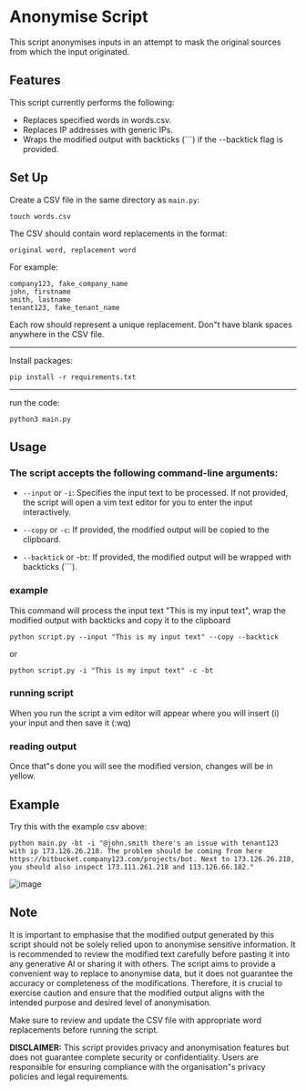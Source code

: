 # Anonymise Script

This script anonymises inputs in an attempt to mask the original sources from which the input originated.

## Features

This script currently performs the following:

- Replaces specified words in words.csv.
- Replaces IP addresses with generic IPs.
- Wraps the modified output with backticks (```) if the --backtick flag is provided.

## Set Up
Create a CSV file in the same directory as `main.py`:

```
touch words.csv
```

The CSV should contain word replacements in the format:

```csv
original word, replacement word
```

For example:

```csv
company123, fake_company_name
john, firstname
smith, lastname
tenant123, fake_tenant_name
```
 
Each row should represent a unique replacement. Don"t have blank spaces anywhere in the CSV file.

<hr>

Install packages:

```
pip install -r requirements.txt
```
<hr>

run the code:

```
python3 main.py
```

## Usage

### The script accepts the following command-line arguments:
- `--input` or `-i`: 
Specifies the input text to be processed. If not provided, the script will open a vim text editor for you to enter the input interactively.

- `--copy` or `-c`: 
If provided, the modified output will be copied to the clipboard.

- `--backtick` or -`bt`: 
If provided, the modified output will be wrapped with backticks (```).

### example
This command will process the input text "This is my input text", wrap the modified output with backticks and copy it to the clipboard

```
python script.py --input "This is my input text" --copy --backtick
```
or
```
python script.py -i "This is my input text" -c -bt
```

### running script
When you run the script a vim editor will appear where you will insert (i) your input and then save it (:wq)

### reading output
Once that"s done you will see the modified version, changes will be in yellow.

## Example

Try this with the example csv above:
```
python main.py -bt -i "@john.smith there's an issue with tenant123 with ip 173.126.26.218. The problem should be coming from here https://bitbucket.company123.com/projects/bot. Next to 173.126.26.218, you should also inspect 173.111.261.218 and 113.126.66.182."
```

![image](https://github.com/ronan-s1/Anonymise-Script/assets/85257187/20474eee-f54e-4b63-b195-5a3eb02169d2)

## Note

It is important to emphasise that the modified output generated by this script should not be solely relied upon to anonymise sensitive information. It is recommended to review the modified text carefully before pasting it into any generative AI or sharing it with others. The script aims to provide a convenient way to replace to anonymise data, but it does not guarantee the accuracy or completeness of the modifications. Therefore, it is crucial to exercise caution and ensure that the modified output aligns with the intended purpose and desired level of anonymisation.

Make sure to review and update the CSV file with appropriate word replacements before running the script.

**DISCLAIMER:** This script provides privacy and anonymisation features but does not guarantee complete security or confidentiality. Users are responsible for ensuring compliance with the organisation"s privacy policies and legal requirements.
